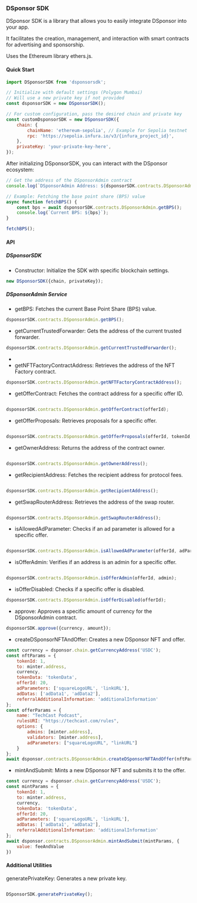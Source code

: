 ### DSponsor SDK

DSponsor SDK is a library that allows you to easily integrate DSponsor into your app.

It facilitates the creation, management, and interaction with smart contracts for advertising and sponsorship.

Uses the Ethereum library ethers.js.

#### Quick Start

```js
import DSponsorSDK from 'dsponsorsdk';

// Initialize with default settings (Polygon Mumbai)
// Will use a new private key if not provided
const dsponsorSDK = new DSponsorSDK();

// For custom configuration, pass the desired chain and private key
const customDsponsorSDK = new DSponsorSDK({
    chain: {
        chainName: 'ethereum-sepolia', // Example for Sepolia testnet
        rpc: 'https://sepolia.infura.io/v3/{infura_project_id}',
    },
    privateKey: 'your-private-key-here',
});
```

After initializing DSponsorSDK, you can interact with the DSponsor ecosystem:

```js
// Get the address of the DSponsorAdmin contract
console.log(`DSponsorAdmin Address: ${dsponsorSDK.contracts.DSponsorAdmin.address}`);

// Example: Fetching the base point share (BPS) value
async function fetchBPS() {
    const bps = await dsponsorSDK.contracts.DSponsorAdmin.getBPS();
    console.log(`Current BPS: ${bps}`);
}

fetchBPS();
```

#### API

##### DSponsorSDK

- Constructor: Initialize the SDK with specific blockchain settings.

```javascript
new DSponsorSDK({chain, privateKey});
```

##### DSponsorAdmin Service

- getBPS: Fetches the current Base Point Share (BPS) value.

```javascript
dsponsorSDK.contracts.DSponsorAdmin.getBPS();
```

- getCurrentTrustedForwarder: Gets the address of the current trusted forwarder.
```javascript
dsponsorSDK.contracts.DSponsorAdmin.getCurrentTrustedForwarder();
```
- 
- getNFTFactoryContractAddress: Retrieves the address of the NFT Factory contract.

```javascript
dsponsorSDK.contracts.DSponsorAdmin.getNFTFactoryContractAddress(); 
```

- getOfferContract: Fetches the contract address for a specific offer ID.

```javascript

dsponsorSDK.contracts.DSponsorAdmin.getOfferContract(offerId); 
```

- getOfferProposals: Retrieves proposals for a specific offer.

```javascript

dsponsorSDK.contracts.DSponsorAdmin.getOfferProposals(offerId, tokenId, adParameter); 
```

- getOwnerAddress: Returns the address of the contract owner.

```javascript

dsponsorSDK.contracts.DSponsorAdmin.getOwnerAddress(); 
```

- getRecipientAddress: Fetches the recipient address for protocol fees.

```javascript

dsponsorSDK.contracts.DSponsorAdmin.getRecipientAddress(); 
```

- getSwapRouterAddress: Retrieves the address of the swap router.

```javascript

dsponsorSDK.contracts.DSponsorAdmin.getSwapRouterAddress(); 
```

- isAllowedAdParameter: Checks if an ad parameter is allowed for a specific offer.

```javascript

dsponsorSDK.contracts.DSponsorAdmin.isAllowedAdParameter(offerId, adParameter); 
```

- isOfferAdmin: Verifies if an address is an admin for a specific offer.

```javascript

dsponsorSDK.contracts.DSponsorAdmin.isOfferAdmin(offerId, admin); 
```

- isOfferDisabled: Checks if a specific offer is disabled.

```javascript
dsponsorSDK.contracts.DSponsorAdmin.isOfferDisabled(offerId);
```

- approve: Approves a specific amount of currency for the DSponsorAdmin contract.

```javascript
dsponsorSDK.approve({currency, amount});
```

- createDSponsorNFTAndOffer: Creates a new DSponsor NFT and offer.

```javascript
const currency = dsponsor.chain.getCurrencyAddress('USDC');
const nftParams = {
    tokenId: 1,
    to: minter.address,
    currency,
    tokenData: 'tokenData',
    offerId: 20,
    adParameters: ['squareLogoURL', 'linkURL'],
    adDatas: ['adData1', 'adData2'],
    referralAdditionalInformation: 'additionalInformation'
};
const offerParams = {
    name: "TechCast Podcast",
    rulesURI: "https://techcast.com/rules",
    options: {
        admins: [minter.address],
        validators: [minter.address],
        adParameters: ["squareLogoURL", "linkURL"]
    }
};
await dsponsor.contracts.DSponsorAdmin.createDSponsorNFTAndOffer(nftParams, offerParams);
```


- mintAndSubmit: Mints a new DSponsor NFT and submits it to the offer.

```javascript
const currency = dsponsor.chain.getCurrencyAddress('USDC');
const mintParams = {
    tokenId: 1,
    to: minter.address,
    currency,
    tokenData: 'tokenData',
    offerId: 20,
    adParameters: ['squareLogoURL', 'linkURL'],
    adDatas: ['adData1', 'adData2'],
    referralAdditionalInformation: 'additionalInformation'
};
await dsponsor.contracts.DSponsorAdmin.mintAndSubmit(mintParams, {
    value: feeAndValue
})
```

#### Additional Utilities

generatePrivateKey: Generates a new private key.

```javascript

DSponsorSDK.generatePrivateKey(); 
```
